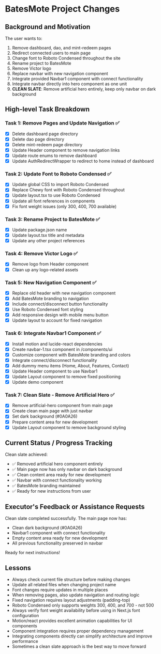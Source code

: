 # BatesMote Project Changes

## Background and Motivation
The user wants to:
1. Remove dashboard, dao, and mint-redeem pages
2. Redirect connected users to main page
3. Change font to Roboto Condensed throughout the site
4. Rename project to BatesMote
5. Remove Victor logo
6. Replace navbar with new navigation component
7. Integrate provided Navbar1 component with connect functionality
8. Integrate navbar directly into hero component as one unit
9. **CLEAN SLATE**: Remove artificial hero entirely, keep only navbar on dark background

## High-level Task Breakdown

### Task 1: Remove Pages and Update Navigation ✅
- [x] Delete dashboard page directory
- [x] Delete dao page directory  
- [x] Delete mint-redeem page directory
- [x] Update Header component to remove navigation links
- [x] Update route enums to remove dashboard
- [x] Update AuthRedirectWrapper to redirect to home instead of dashboard

### Task 2: Update Font to Roboto Condensed ✅
- [x] Update global CSS to import Roboto Condensed
- [x] Replace Chewy font with Roboto Condensed throughout
- [x] Update layout.tsx to use Roboto Condensed
- [x] Update all font references in components
- [x] Fix font weight issues (only 300, 400, 700 available)

### Task 3: Rename Project to BatesMote ✅
- [x] Update package.json name
- [x] Update layout.tsx title and metadata
- [x] Update any other project references

### Task 4: Remove Victor Logo ✅
- [x] Remove logo from Header component
- [x] Clean up any logo-related assets

### Task 5: New Navigation Component ✅
- [x] Replace old header with new navigation component
- [x] Add BatesMote branding to navigation
- [x] Include connect/disconnect button functionality
- [x] Use Roboto Condensed font styling
- [x] Add responsive design with mobile menu button
- [x] Update layout to account for fixed navigation

### Task 6: Integrate Navbar1 Component ✅
- [x] Install motion and lucide-react dependencies
- [x] Create navbar-1.tsx component in /components/ui
- [x] Customize component with BatesMote branding and colors
- [x] Integrate connect/disconnect functionality
- [x] Add dummy menu items (Home, About, Features, Contact)
- [x] Update Header component to use Navbar1
- [x] Update Layout component to remove fixed positioning
- [x] Update demo component

### Task 7: Clean Slate - Remove Artificial Hero ✅
- [x] Remove artificial-hero component from main page
- [x] Create clean main page with just navbar
- [x] Set dark background (#0A0A26)
- [x] Prepare content area for new development
- [x] Update Layout component to remove background styling

## Current Status / Progress Tracking
Clean slate achieved:
- ✅ Removed artificial hero component entirely
- ✅ Main page now has only navbar on dark background
- ✅ Clean content area ready for new development
- ✅ Navbar with connect functionality working
- ✅ BatesMote branding maintained
- ✅ Ready for new instructions from user

## Executor's Feedback or Assistance Requests
Clean slate completed successfully. The main page now has:
- Clean dark background (#0A0A26)
- Navbar1 component with connect functionality
- Empty content area ready for new development
- All previous functionality preserved in navbar

Ready for next instructions!

## Lessons
- Always check current file structure before making changes
- Update all related files when changing project name
- Font changes require updates in multiple places
- When removing pages, also update navigation and routing logic
- Fixed navigation requires layout adjustments (padding-top)
- Roboto Condensed only supports weights 300, 400, and 700 - not 500
- Always verify font weight availability before using in Next.js font configuration
- Motion/react provides excellent animation capabilities for UI components
- Component integration requires proper dependency management
- Integrating components directly can simplify architecture and improve performance
- Sometimes a clean slate approach is the best way to move forward
